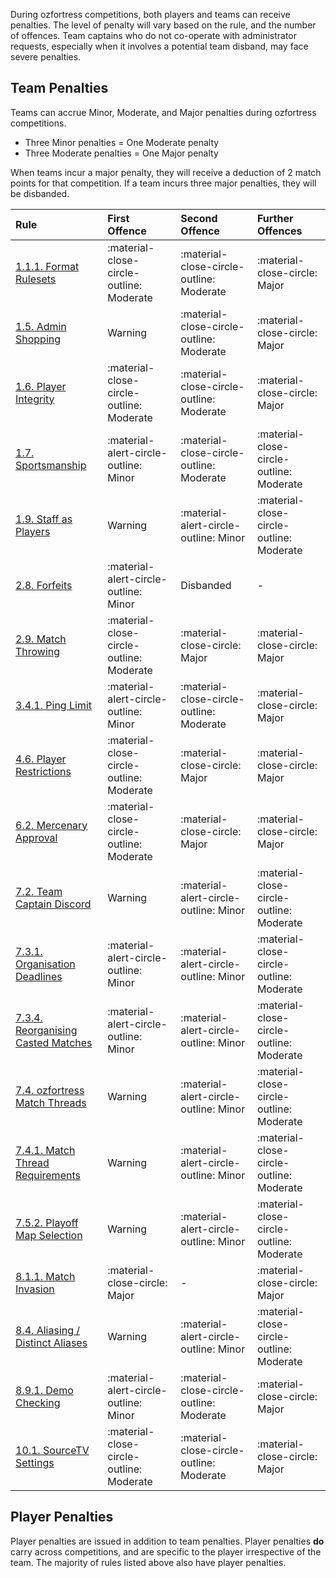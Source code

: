 <link rel="stylesheet" href="/stylesheets/extra.css" />

<style>
.grid-container {
  display: grid;
  column-gap: 24px;
  row-gap: 24px;
  grid-template-columns: auto auto auto auto;
  background: none;
}

.grid-item {
  background-color: var(--md-footer-bg-color);
  border: 4px solid var(--md-footer-bg-color);
  border-radius: 3px;
  padding: 0px 10px 0px 10px;
  text-align: center;
  transition: ease 0.5s;
}

.grid-item:hover {
  border: 4px solid var(--md-accent-fg-color);
  transition: ease 0.3s;
}

.grid-item:hover h5 {
  color: var(--md-accent-fg-color);
  transition: ease 0.3s;
}

.grid-item h5 {
  text-aligenter;
  color: var(--md-primary-bg-color--light);
  font-size: 16px;
  font-weight: 600;
  transition: ease 0.5s;
}
</style>

During ozfortress competitions, both players and teams can receive penalties. The level of penalty will vary based on the rule, and the number of offences. Team captains who do not co-operate with administrator requests, especially when it involves a potential team disband, may face severe penalties.  

## Team Penalties
Teams can accrue Minor, Moderate, and Major penalties during ozfortress competitions.

+ Three Minor penalties = One Moderate penalty
+ Three Moderate penalties = One Major penalty

When teams incur a major penalty, they will receive a deduction of 2 match points for that competition. If a team incurs three major penalties, they will be disbanded.

| Rule                                                                                                             | First Offence                            | Second Offence                           | Further Offences                         |
| :--------------------------------------------------------------------------------------------------------------- | :--------------------------------------- | :--------------------------------------- | :--------------------------------------- |
| [1.1.1. Format Rulesets](/rules/global/#111-format-rulesets)                                                     | :material-close-circle-outline: Moderate | :material-close-circle-outline: Moderate | :material-close-circle: Major            |
| [1.5. Admin Shopping](/rules/global/#15-admin-shopping)                                                      | Warning    | :material-close-circle-outline: Moderate | :material-close-circle: Major            |
| [1.6. Player Integrity](/rules/global/#16-player-integrity)                                                      | :material-close-circle-outline: Moderate    | :material-close-circle-outline: Moderate | :material-close-circle: Major            |
| [1.7. Sportsmanship](/rules/global/#17-sportsmanship)                                                            | :material-alert-circle-outline: Minor    | :material-close-circle-outline: Moderate | :material-close-circle-outline: Moderate |
| [1.9. Staff as Players](/rules/global/#19-staff-as-players)                                                      | Warning                                  | :material-alert-circle-outline: Minor    | :material-close-circle-outline: Moderate |
| [2.8. Forfeits](/rules/global/#28-forfeits)                                                                      | :material-alert-circle-outline: Minor    | Disbanded            | -            |
| [2.9. Match Throwing](/rules/global/#29-match-throwing)                                                          | :material-close-circle-outline: Moderate            | :material-close-circle: Major            | :material-close-circle: Major            |
| [3.4.1. Ping Limit](/rules/global/#341-ping-limit)                                                       | :material-alert-circle-outline: Minor    | :material-close-circle-outline: Moderate | :material-close-circle: Major            |
| [4.6. Player Restrictions](/rules/global/#46-player-restrictions)                                                  | :material-close-circle-outline: Moderate | :material-close-circle: Major            | :material-close-circle: Major            |
| [6.2. Mercenary Approval](/rules/global/#62-mercenary-approval)                                                  | :material-close-circle-outline: Moderate | :material-close-circle: Major            | :material-close-circle: Major            |
| [7.2. Team Captain Discord](/rules/global/#72-team-captain-discord)                                       | Warning    | :material-alert-circle-outline: Minor    | :material-close-circle-outline: Moderate |
| [7.3.1. Organisation Deadlines](/rules/global/#731-organisation-deadlines)                                       | :material-alert-circle-outline: Minor    | :material-alert-circle-outline: Minor    | :material-close-circle-outline: Moderate |
| [7.3.4. Reorganising Casted Matches](/rules/global/#734-reorganising-casted-matches)                             | :material-alert-circle-outline: Minor    | :material-alert-circle-outline: Minor    | :material-close-circle-outline: Moderate |
| [7.4. ozfortress Match Threads](/rules/global/#74-ozfortress-match-threads)                                      | Warning                                  | :material-alert-circle-outline: Minor    | :material-close-circle-outline: Moderate |
| [7.4.1. Match Thread Requirements](/rules/global/#741-match-thread-requirements)                                | Warning                                  | :material-alert-circle-outline: Minor    | :material-close-circle-outline: Moderate |
| [7.5.2. Playoff Map Selection](/rules/global/#752-playoff-map-selection)                                         | Warning                                  | :material-alert-circle-outline: Minor    | :material-close-circle-outline: Moderate |
| [8.1.1. Match Invasion](/rules/global/#811-match-invasion)                                                   | :material-close-circle: Major                                 | -    | :material-close-circle: Major |
| [8.4. Aliasing / Distinct Aliases](/rules/global/#84-aliasing-distinct-aliases)                                                   | Warning                                  | :material-alert-circle-outline: Minor    | :material-close-circle-outline: Moderate |
| [8.9.1. Demo Checking](/rules/global/#891-demo-checking)                                                       | :material-alert-circle-outline: Minor    | :material-close-circle-outline: Moderate | :material-close-circle: Major            |
| [10.1. SourceTV Settings](/rules/global/#101-sourcetv-settings) | :material-close-circle-outline: Moderate                                  | :material-close-circle-outline: Moderate    | :material-close-circle: Major |

## Player Penalties
Player penalties are issued in addition to team penalties. Player penalties **do** carry across competitions, and are specific to the player irrespective of the team. The majority of rules listed above also have player penalties.
